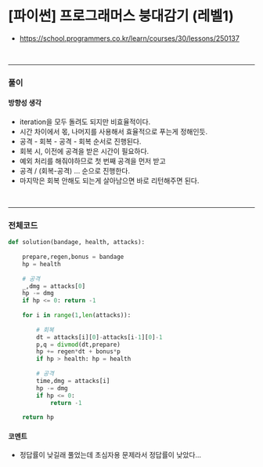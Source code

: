 # **\[파이썬\] 프로그래머스 붕대감기 (레벨1)**
* https://school.programmers.co.kr/learn/courses/30/lessons/250137
<br>

---

### **풀이**

#### **방향성 생각**
* iteration을 모두 돌려도 되지만 비효율적이다.
* 시간 차이에서 몫, 나머지를 사용해서 효율적으로 푸는게 정해인듯.
* 공격 - 회복 - 공격 - 회복 순서로 진행된다.
* 회복 시, 이전에 공격을 받은 시간이 필요하다.
* 예외 처리를 해줘야하므로 첫 번째 공격을 먼저 받고
* 공격 / (회복-공격) ... 순으로 진행한다.
* 마지막은 회복 안해도 되는게 살아남으면 바로 리턴해주면 된다.

<br>

---

### **전체코드**
```python
def solution(bandage, health, attacks):
    
    prepare,regen,bonus = bandage
    hp = health
    
    # 공격
    _,dmg = attacks[0]
    hp -= dmg
    if hp <= 0: return -1
        
    for i in range(1,len(attacks)):
 
        # 회복
        dt = attacks[i][0]-attacks[i-1][0]-1
        p,q = divmod(dt,prepare)
        hp += regen*dt + bonus*p   
        if hp > health: hp = health
 
        # 공격
        time,dmg = attacks[i]
        hp -= dmg
        if hp <= 0:
            return -1
 
    return hp
```

#### **코멘트**

* 정답률이 낮길래 풀었는데 초심자용 문제라서 정답률이 낮았다...